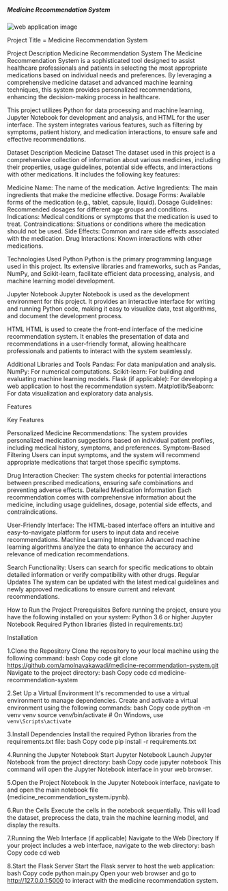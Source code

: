 ##### Medicine Recommendation System

![web application image](https://github.com/user-attachments/assets/d54daf2d-f93b-46cf-a101-ba0f6112f608)

Project Title = Medicine Recommendation System

Project Description
Medicine Recommendation System
The Medicine Recommendation System is a sophisticated tool designed to assist healthcare professionals and patients in selecting the most appropriate medications based on individual needs and preferences. By leveraging a comprehensive medicine dataset and advanced machine learning techniques, this system provides personalized recommendations, enhancing the decision-making process in healthcare.

This project utilizes Python for data processing and machine learning, Jupyter Notebook for development and analysis, and HTML for the user interface. The system integrates various features, such as filtering by symptoms, patient history, and medication interactions, to ensure safe and effective recommendations.

Dataset Description
Medicine Dataset
The dataset used in this project is a comprehensive collection of information about various medicines, including their properties, usage guidelines, potential side effects, and interactions with other medications. It includes the following key features:

Medicine Name: The name of the medication.
Active Ingredients: The main ingredients that make the medicine effective.
Dosage Forms: Available forms of the medication (e.g., tablet, capsule, liquid).
Dosage Guidelines: Recommended dosages for different age groups and conditions.
Indications: Medical conditions or symptoms that the medication is used to treat.
Contraindications: Situations or conditions where the medication should not be used.
Side Effects: Common and rare side effects associated with the medication.
Drug Interactions: Known interactions with other medications.


Technologies Used
Python
Python is the primary programming language used in this project. Its extensive libraries and frameworks, such as Pandas, NumPy, and Scikit-learn, facilitate efficient data processing, analysis, and machine learning model development.

Jupyter Notebook
Jupyter Notebook is used as the development environment for this project. It provides an interactive interface for writing and running Python code, making it easy to visualize data, test algorithms, and document the development process.

HTML
HTML is used to create the front-end interface of the medicine recommendation system. It enables the presentation of data and recommendations in a user-friendly format, allowing healthcare professionals and patients to interact with the system seamlessly.

Additional Libraries and Tools
Pandas: For data manipulation and analysis.
NumPy: For numerical computations.
Scikit-learn: For building and evaluating machine learning models.
Flask (if applicable): For developing a web application to host the recommendation system.
Matplotlib/Seaborn: For data visualization and exploratory data analysis.


Features

Key Features

Personalized Medicine Recommendations:
The system provides personalized medication suggestions based on individual patient profiles, including medical history, symptoms, and preferences.
Symptom-Based Filtering
Users can input symptoms, and the system will recommend appropriate medications that target those specific symptoms.

Drug Interaction Checker:
The system checks for potential interactions between prescribed medications, ensuring safe combinations and preventing adverse effects.
Detailed Medication Information
Each recommendation comes with comprehensive information about the medicine, including usage guidelines, dosage, potential side effects, and contraindications.

User-Friendly Interface:
The HTML-based interface offers an intuitive and easy-to-navigate platform for users to input data and receive recommendations.
Machine Learning Integration
Advanced machine learning algorithms analyze the data to enhance the accuracy and relevance of medication recommendations.

Search Functionality:
Users can search for specific medications to obtain detailed information or verify compatibility with other drugs.
Regular Updates
The system can be updated with the latest medical guidelines and newly approved medications to ensure current and relevant recommendations.


How to Run the Project
Prerequisites
Before running the project, ensure you have the following installed on your system:
Python 3.6 or higher
Jupyter Notebook
Required Python libraries (listed in requirements.txt)

Installation

1.Clone the Repository
Clone the repository to your local machine using the following command:
bash
Copy code
git clone https://github.com/amolnayakawadi/medicine-recommendation-system.git
Navigate to the project directory:
bash
Copy code
cd medicine-recommendation-system


2.Set Up a Virtual Environment
It's recommended to use a virtual environment to manage dependencies. Create and activate a virtual environment using the following commands:
bash
Copy code
python -m venv venv
source venv/bin/activate  # On Windows, use `venv\Scripts\activate`


3.Install Dependencies
Install the required Python libraries from the requirements.txt file:
bash
Copy code
pip install -r requirements.txt


4.Running the Jupyter Notebook
Start Jupyter Notebook
Launch Jupyter Notebook from the project directory:
bash
Copy code
jupyter notebook
This command will open the Jupyter Notebook interface in your web browser.

5.Open the Project Notebook
In the Jupyter Notebook interface, navigate to and open the main notebook file (medicine_recommendation_system.ipynb).

6.Run the Cells
Execute the cells in the notebook sequentially. This will load the dataset, preprocess the data, train the machine learning model, and display the results.


7.Running the Web Interface (if applicable)
Navigate to the Web Directory
If your project includes a web interface, navigate to the web directory:
bash
Copy code
cd web

8.Start the Flask Server
Start the Flask server to host the web application:
bash
Copy code
python main.py
Open your web browser and go to http://127.0.0.1:5000 to interact with the medicine recommendation system.
